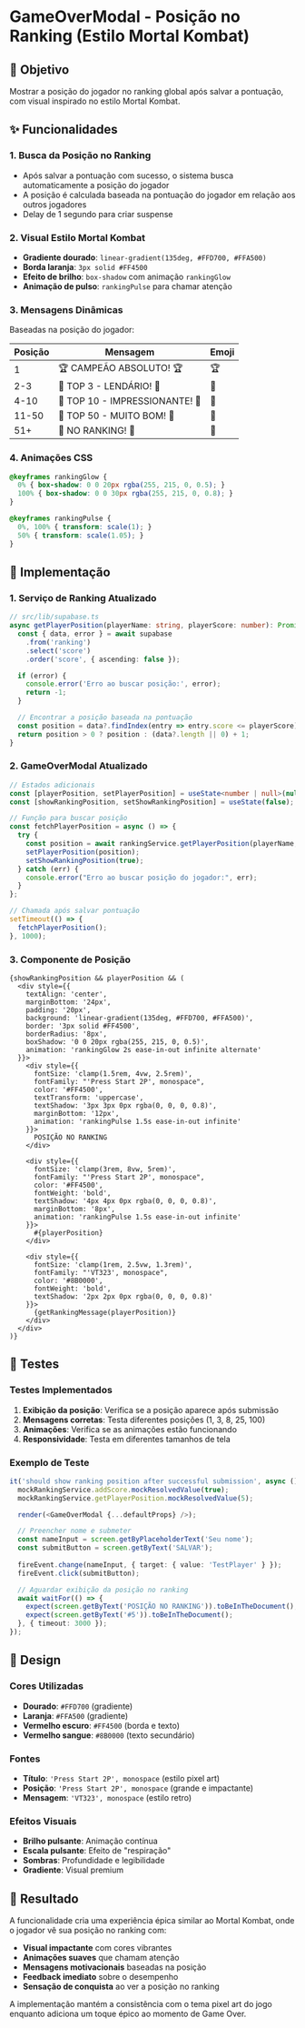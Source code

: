 # GameOverModal - Posição no Ranking (Estilo Mortal Kombat)

## 🎯 Objetivo
Mostrar a posição do jogador no ranking global após salvar a pontuação, com visual inspirado no estilo Mortal Kombat.

## ✨ Funcionalidades

### 1. **Busca da Posição no Ranking**
- Após salvar a pontuação com sucesso, o sistema busca automaticamente a posição do jogador
- A posição é calculada baseada na pontuação do jogador em relação aos outros jogadores
- Delay de 1 segundo para criar suspense

### 2. **Visual Estilo Mortal Kombat**
- **Gradiente dourado**: `linear-gradient(135deg, #FFD700, #FFA500)`
- **Borda laranja**: `3px solid #FF4500`
- **Efeito de brilho**: `box-shadow` com animação `rankingGlow`
- **Animação de pulso**: `rankingPulse` para chamar atenção

### 3. **Mensagens Dinâmicas**
Baseadas na posição do jogador:

| Posição | Mensagem | Emoji |
|---------|----------|-------|
| 1 | 🏆 CAMPEÃO ABSOLUTO! 🏆 | 🏆 |
| 2-3 | 🥇 TOP 3 - LENDÁRIO! 🥇 | 🥇 |
| 4-10 | 🥈 TOP 10 - IMPRESSIONANTE! 🥈 | 🥈 |
| 11-50 | 🥉 TOP 50 - MUITO BOM! 🥉 | 🥉 |
| 51+ | 🎯 NO RANKING! 🎯 | 🎯 |

### 4. **Animações CSS**
```css
@keyframes rankingGlow {
  0% { box-shadow: 0 0 20px rgba(255, 215, 0, 0.5); }
  100% { box-shadow: 0 0 30px rgba(255, 215, 0, 0.8); }
}

@keyframes rankingPulse {
  0%, 100% { transform: scale(1); }
  50% { transform: scale(1.05); }
}
```

## 🔧 Implementação

### 1. **Serviço de Ranking Atualizado**
```typescript
// src/lib/supabase.ts
async getPlayerPosition(playerName: string, playerScore: number): Promise<number> {
  const { data, error } = await supabase
    .from('ranking')
    .select('score')
    .order('score', { ascending: false });

  if (error) {
    console.error('Erro ao buscar posição:', error);
    return -1;
  }

  // Encontrar a posição baseada na pontuação
  const position = data?.findIndex(entry => entry.score <= playerScore) + 1;
  return position > 0 ? position : (data?.length || 0) + 1;
}
```

### 2. **GameOverModal Atualizado**
```typescript
// Estados adicionais
const [playerPosition, setPlayerPosition] = useState<number | null>(null);
const [showRankingPosition, setShowRankingPosition] = useState(false);

// Função para buscar posição
const fetchPlayerPosition = async () => {
  try {
    const position = await rankingService.getPlayerPosition(playerName, score);
    setPlayerPosition(position);
    setShowRankingPosition(true);
  } catch (err) {
    console.error("Erro ao buscar posição do jogador:", err);
  }
};

// Chamada após salvar pontuação
setTimeout(() => {
  fetchPlayerPosition();
}, 1000);
```

### 3. **Componente de Posição**
```tsx
{showRankingPosition && playerPosition && (
  <div style={{
    textAlign: 'center',
    marginBottom: '24px',
    padding: '20px',
    background: 'linear-gradient(135deg, #FFD700, #FFA500)',
    border: '3px solid #FF4500',
    borderRadius: '8px',
    boxShadow: '0 0 20px rgba(255, 215, 0, 0.5)',
    animation: 'rankingGlow 2s ease-in-out infinite alternate'
  }}>
    <div style={{
      fontSize: 'clamp(1.5rem, 4vw, 2.5rem)',
      fontFamily: "'Press Start 2P', monospace",
      color: '#FF4500',
      textTransform: 'uppercase',
      textShadow: '3px 3px 0px rgba(0, 0, 0, 0.8)',
      marginBottom: '12px',
      animation: 'rankingPulse 1.5s ease-in-out infinite'
    }}>
      POSIÇÃO NO RANKING
    </div>
    
    <div style={{
      fontSize: 'clamp(3rem, 8vw, 5rem)',
      fontFamily: "'Press Start 2P', monospace",
      color: '#FF4500',
      fontWeight: 'bold',
      textShadow: '4px 4px 0px rgba(0, 0, 0, 0.8)',
      marginBottom: '8px',
      animation: 'rankingPulse 1.5s ease-in-out infinite'
    }}>
      #{playerPosition}
    </div>
    
    <div style={{
      fontSize: 'clamp(1rem, 2.5vw, 1.3rem)',
      fontFamily: "'VT323', monospace",
      color: '#8B0000',
      fontWeight: 'bold',
      textShadow: '2px 2px 0px rgba(0, 0, 0, 0.8)'
    }}>
      {getRankingMessage(playerPosition)}
    </div>
  </div>
)}
```

## 🧪 Testes

### Testes Implementados
1. **Exibição da posição**: Verifica se a posição aparece após submissão
2. **Mensagens corretas**: Testa diferentes posições (1, 3, 8, 25, 100)
3. **Animações**: Verifica se as animações estão funcionando
4. **Responsividade**: Testa em diferentes tamanhos de tela

### Exemplo de Teste
```typescript
it('should show ranking position after successful submission', async () => {
  mockRankingService.addScore.mockResolvedValue(true);
  mockRankingService.getPlayerPosition.mockResolvedValue(5);

  render(<GameOverModal {...defaultProps} />);

  // Preencher nome e submeter
  const nameInput = screen.getByPlaceholderText('Seu nome');
  const submitButton = screen.getByText('SALVAR');
  
  fireEvent.change(nameInput, { target: { value: 'TestPlayer' } });
  fireEvent.click(submitButton);

  // Aguardar exibição da posição no ranking
  await waitFor(() => {
    expect(screen.getByText('POSIÇÃO NO RANKING')).toBeInTheDocument();
    expect(screen.getByText('#5')).toBeInTheDocument();
  }, { timeout: 3000 });
});
```

## 🎨 Design

### Cores Utilizadas
- **Dourado**: `#FFD700` (gradiente)
- **Laranja**: `#FFA500` (gradiente)
- **Vermelho escuro**: `#FF4500` (borda e texto)
- **Vermelho sangue**: `#8B0000` (texto secundário)

### Fontes
- **Título**: `'Press Start 2P', monospace` (estilo pixel art)
- **Posição**: `'Press Start 2P', monospace` (grande e impactante)
- **Mensagem**: `'VT323', monospace` (estilo retro)

### Efeitos Visuais
- **Brilho pulsante**: Animação contínua
- **Escala pulsante**: Efeito de "respiração"
- **Sombras**: Profundidade e legibilidade
- **Gradiente**: Visual premium

## 🚀 Resultado

A funcionalidade cria uma experiência épica similar ao Mortal Kombat, onde o jogador vê sua posição no ranking com:
- **Visual impactante** com cores vibrantes
- **Animações suaves** que chamam atenção
- **Mensagens motivacionais** baseadas na posição
- **Feedback imediato** sobre o desempenho
- **Sensação de conquista** ao ver a posição no ranking

A implementação mantém a consistência com o tema pixel art do jogo enquanto adiciona um toque épico ao momento de Game Over. 